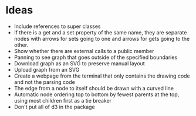 Ideas
=====

* Include references to super classes
* If there is a get and a set property of the same name, they are separate nodes with arrows for sets going to one and arrows for gets going to the other.
* Show whether there are external calls to a public member
* Panning to see graph that goes outside of the specified boundaries
* Download graph as an SVG to preserve manual layout
* Upload graph from an SVG
* Create a webpage from the terminal that only contains the drawing code and not the parsing code
* The edge from a node to itself should be drawn with a curved line
* Automatic node ordering top to bottom by fewest parents at the top, using most children first as a tie breaker
* Don't put all of d3 in the package


